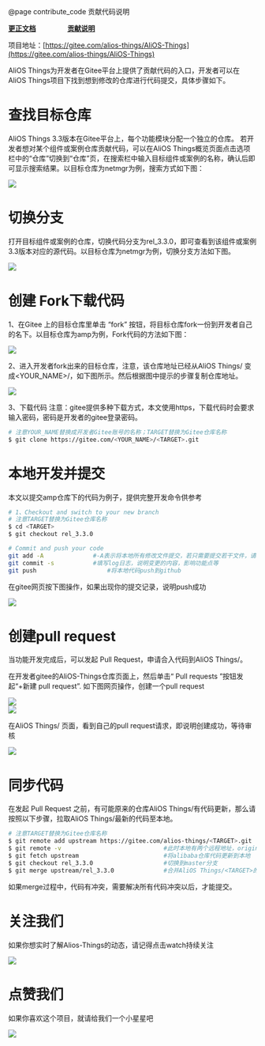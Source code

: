 @page contribute_code 贡献代码说明

**[更正文档](https://gitee.com/alios-things/documentation/edit/rel_3.3.0/developer/contribute_code.md)** &emsp;&emsp;&emsp;&emsp; **[贡献说明](https://help.aliyun.com/document_detail/302301.html)**

项目地址：[https://gitee.com/alios-things/AliOS-Things](https://gitee.com/alios-things/AliOS-Things)

AliOS Things为开发者在Gitee平台上提供了贡献代码的入口，开发者可以在AliOS Things项目下找到想到修改的仓库进行代码提交，具体步骤如下。

# 查找目标仓库
AliOS Things 3.3版本在Gitee平台上，每个功能模块分配一个独立的仓库。
若开发者想对某个组件或案例仓库贡献代码，可以在AliOS Things概览页面点击选项栏中的“仓库”切换到“仓库”页，在搜索栏中输入目标组件或案例的名称，确认后即可显示搜索结果。以目标仓库为netmgr为例，搜索方式如下图：

<div align="left">
  <img src="https://img.alicdn.com/imgextra/i2/O1CN01FLjYJF1abQiC3Xk26_!!6000000003348-2-tps-789-326.png" style="max-width:800px;" >
</div>


# 切换分支
打开目标组件或案例的仓库，切换代码分支为rel_3.3.0，即可查看到该组件或案例3.3版本对应的源代码。以目标仓库为netmgr为例，切换分支方法如下图。

<div align="left">
  <img src="https://img.alicdn.com/imgextra/i1/O1CN01Ul5th61rda2VfNObR_!!6000000005654-2-tps-919-555.png" style="max-width:800px;" >
</div>


# 创建 Fork下载代码
1、在Gitee 上的目标仓库里单击 “fork” 按钮，将目标仓库fork一份到开发者自己的名下。以目标仓库为amp为例，Fork代码的方法如下图：

<div align=left display=flex>     <img src="https://img.alicdn.com/imgextra/i1/O1CN01Zg2mW91z0CvYKEaGT_!!6000000006651-2-tps-1236-791.png" style="max-width:800px;" /> </div>

2、进入开发者fork出来的目标仓库，注意，该仓库地址已经从AliOS Things/<TARGET> 变成<YOUR_NAME>/<TARGET>，如下图所示。然后根据图中提示的步骤复制仓库地址。

<div align=left display=flex>     <img src="https://img.alicdn.com/imgextra/i1/O1CN01njxqmz1MMP6YUS3Co_!!6000000001420-2-tps-1236-499.png" style="max-width:800px;" /> </div>



3、下载代码
注意：gitee提供多种下载方式，本文使用https，下载代码时会要求输入密码，密码是开发者的gitee登录密码。

```bash
# 注意YOUR_NAME替换成开发者Gitee账号的名称；TARGET替换为Gitee仓库名称
$ git clone https://gitee.com/<YOUR_NAME>/<TARGET>.git
```
# 本地开发并提交
本文以提交amp仓库下的代码为例子，提供完整开发命令供参考

```bash
# 1、Checkout and switch to your new branch
# 注意TARGET替换为Gitee仓库名称
$ cd <TARGET>
$ git checkout rel_3.3.0

# Commit and push your code
git add -A				#-A表示将本地所有修改文件提交，若只需要提交若干文件，请将-A替换成文件名
git commit -s			#填写log日志，说明变更的内容，影响功能点等
git push					#将本地代码push到github
```

在gitee网页按下图操作，如果出现你的提交记录，说明push成功

<div align=left display=flex>     <img src="https://img.alicdn.com/imgextra/i4/O1CN013qWfcb1hMV7Wl8uch_!!6000000004263-2-tps-1236-475.png" style="max-width:800px;" /> </div>


# 创建pull request
当功能开发完成后，可以发起 Pull Request，申请合入代码到AliOS Things/<TARGET>。

在开发者gitee的AliOS-Things仓库页面上，然后单击“ Pull requests ”按钮发起“+新建 pull request”. 如下图网页操作，创建一个pull request

<div align=left display=flex>     <img src="https://img.alicdn.com/imgextra/i4/O1CN01cH38pj1E96gMPplyV_!!6000000000308-2-tps-1240-1045.png" style="max-width:800px;" /> </div>

<div align=left display=flex>     <img src="https://img.alicdn.com/imgextra/i4/O1CN013qWfcb1hMV7Wl8uch_!!6000000004263-2-tps-1236-475.png" style="max-width:800px;" /> </div>


在AliOS Things/<TARGET> 页面，看到自己的pull request请求，即说明创建成功，等待审核

<div align=left display=flex>     <img src="https://img.alicdn.com/imgextra/i2/O1CN01CVuWdl1G5YqVci86P_!!6000000000571-2-tps-1240-487.png" style="max-width:800px;" /> </div>



# 同步代码
在发起 Pull Request 之前，有可能原来的仓库AliOS Things/<TARGET>有代码更新，那么请按照以下步骤，拉取AliOS Things/<TARGET>最新的代码至本地。
```bash
# 注意TARGET替换为Gitee仓库名称
$ git remote add upstream https://gitee.com/alios-things/<TARGET>.git
$ git remote -v								#此时本地有两个远程地址，origin和upstream，origin对应fork仓库，upstream对应<TARGET>仓库
$ git fetch upstream						#将alibaba仓库代码更新到本地
$ git checkout rel_3.3.0				    #切换到master分支
$ git merge upstream/rel_3.3.0		        #合并AliOS Things/<TARGET>的更新至本地
```
如果merge过程中，代码有冲突，需要解决所有代码冲突以后，才能提交。


# 关注我们
如果你想实时了解Alios-Things的动态，请记得点击watch持续关注

<div align=left display=flex>     <img src="https://img.alicdn.com/imgextra/i4/O1CN01sTnsXX1XMpFDKSs9b_!!6000000002910-2-tps-2830-912.png" style="max-width:800px;" /> </div>



# 点赞我们
如果你喜欢这个项目，就请给我们一个小星星吧

<div align=left display=flex>     <img src="https://img.alicdn.com/imgextra/i2/O1CN01J3HMIe1ecaBDvfWOl_!!6000000003892-2-tps-2818-850.png" style="max-width:800px;" /> </div>
